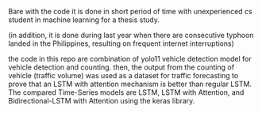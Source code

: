 Bare with the code it is done in short period of time with unexperienced cs student in machine learning for a thesis study.

(in addition, it is done during last year when there are consecutive typhoon landed in the Philippines, resulting on frequent internet interruptions)

the code in this repo are combination of yolo11 vehicle detection model for vehicle detection and counting.
then, the output from the counting of vehicle (traffic volume) was used as a dataset for traffic forecasting to prove that
an LSTM with attention mechanism is better than regular LSTM. The compared Time-Series models are LSTM, LSTM with Attention, 
and Bidirectional-LSTM with Attention using the keras library.



